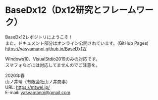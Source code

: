 # BaseDx12（Dx12研究とフレームワーク）
BaseDx12レポジトリにようこそ！  
また、ドキュメント部分はオンライン公開されています。(GitHub Pages)  
https://yasyamanoi.github.io/BaseDx12/  

Windows10、VisualStdio2019のみの対応です。  
スマフォなどには対応してませんのでご注意を。

2020年春  
山ノ井靖（有限会社山ノ井商事）  
URL: https://mtwel.jp/  
E-mail: yasyamanoi@gmail.com  


